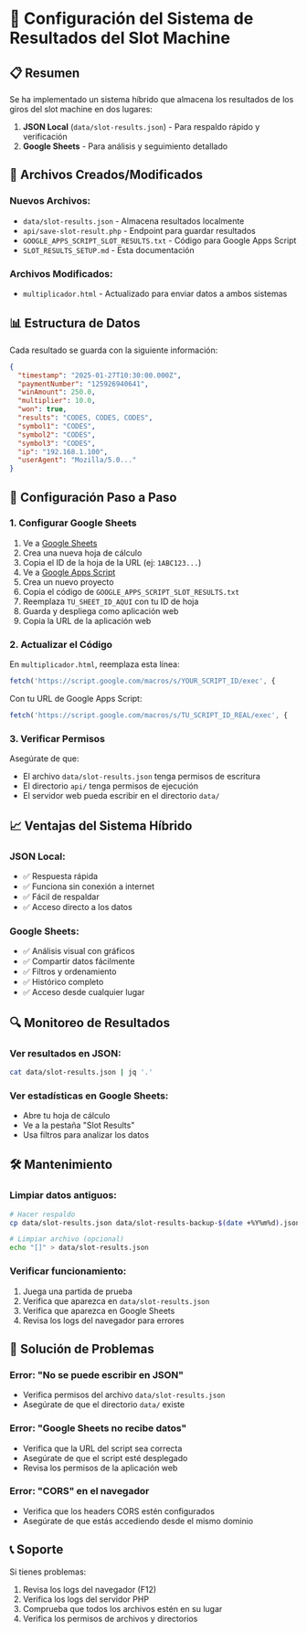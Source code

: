 # 🎰 Configuración del Sistema de Resultados del Slot Machine

## 📋 Resumen

Se ha implementado un sistema híbrido que almacena los resultados de los giros del slot machine en dos lugares:

1. **JSON Local** (`data/slot-results.json`) - Para respaldo rápido y verificación
2. **Google Sheets** - Para análisis y seguimiento detallado

## 🔧 Archivos Creados/Modificados

### Nuevos Archivos:
- `data/slot-results.json` - Almacena resultados localmente
- `api/save-slot-result.php` - Endpoint para guardar resultados
- `GOOGLE_APPS_SCRIPT_SLOT_RESULTS.txt` - Código para Google Apps Script
- `SLOT_RESULTS_SETUP.md` - Esta documentación

### Archivos Modificados:
- `multiplicador.html` - Actualizado para enviar datos a ambos sistemas

## 📊 Estructura de Datos

Cada resultado se guarda con la siguiente información:

```json
{
  "timestamp": "2025-01-27T10:30:00.000Z",
  "paymentNumber": "125926940641",
  "winAmount": 250.0,
  "multiplier": 10.0,
  "won": true,
  "results": "CODES, CODES, CODES",
  "symbol1": "CODES",
  "symbol2": "CODES", 
  "symbol3": "CODES",
  "ip": "192.168.1.100",
  "userAgent": "Mozilla/5.0..."
}
```

## 🚀 Configuración Paso a Paso

### 1. Configurar Google Sheets

1. Ve a [Google Sheets](https://sheets.google.com)
2. Crea una nueva hoja de cálculo
3. Copia el ID de la hoja de la URL (ej: `1ABC123...`)
4. Ve a [Google Apps Script](https://script.google.com)
5. Crea un nuevo proyecto
6. Copia el código de `GOOGLE_APPS_SCRIPT_SLOT_RESULTS.txt`
7. Reemplaza `TU_SHEET_ID_AQUI` con tu ID de hoja
8. Guarda y despliega como aplicación web
9. Copia la URL de la aplicación web

### 2. Actualizar el Código

En `multiplicador.html`, reemplaza esta línea:
```javascript
fetch('https://script.google.com/macros/s/YOUR_SCRIPT_ID/exec', {
```

Con tu URL de Google Apps Script:
```javascript
fetch('https://script.google.com/macros/s/TU_SCRIPT_ID_REAL/exec', {
```

### 3. Verificar Permisos

Asegúrate de que:
- El archivo `data/slot-results.json` tenga permisos de escritura
- El directorio `api/` tenga permisos de ejecución
- El servidor web pueda escribir en el directorio `data/`

## 📈 Ventajas del Sistema Híbrido

### JSON Local:
- ✅ Respuesta rápida
- ✅ Funciona sin conexión a internet
- ✅ Fácil de respaldar
- ✅ Acceso directo a los datos

### Google Sheets:
- ✅ Análisis visual con gráficos
- ✅ Compartir datos fácilmente
- ✅ Filtros y ordenamiento
- ✅ Histórico completo
- ✅ Acceso desde cualquier lugar

## 🔍 Monitoreo de Resultados

### Ver resultados en JSON:
```bash
cat data/slot-results.json | jq '.'
```

### Ver estadísticas en Google Sheets:
- Abre tu hoja de cálculo
- Ve a la pestaña "Slot Results"
- Usa filtros para analizar los datos

## 🛠️ Mantenimiento

### Limpiar datos antiguos:
```bash
# Hacer respaldo
cp data/slot-results.json data/slot-results-backup-$(date +%Y%m%d).json

# Limpiar archivo (opcional)
echo "[]" > data/slot-results.json
```

### Verificar funcionamiento:
1. Juega una partida de prueba
2. Verifica que aparezca en `data/slot-results.json`
3. Verifica que aparezca en Google Sheets
4. Revisa los logs del navegador para errores

## 🚨 Solución de Problemas

### Error: "No se puede escribir en JSON"
- Verifica permisos del archivo `data/slot-results.json`
- Asegúrate de que el directorio `data/` existe

### Error: "Google Sheets no recibe datos"
- Verifica que la URL del script sea correcta
- Asegúrate de que el script esté desplegado
- Revisa los permisos de la aplicación web

### Error: "CORS" en el navegador
- Verifica que los headers CORS estén configurados
- Asegúrate de que estás accediendo desde el mismo dominio

## 📞 Soporte

Si tienes problemas:
1. Revisa los logs del navegador (F12)
2. Verifica los logs del servidor PHP
3. Comprueba que todos los archivos estén en su lugar
4. Verifica los permisos de archivos y directorios
